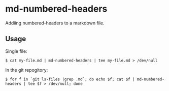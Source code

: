 md-numbered-headers
===================

Addiing numbered-headers to a markdown file.

## Usage
Single file:

```
$ cat my-file.md | md-numbered-headers | tee my-file.md > /dev/null
```

In the git repogitory:

```
$ for f in `git ls-files |grep .md`; do echo $f; cat $f | md-numbered-headers | tee $f > /dev/null; done
```
